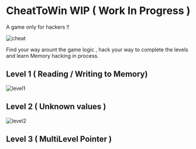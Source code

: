 # CheatToWin WIP ( Work In Progress )
A game only for hackers !!


![cheat](https://github.com/hackertron/CheatToWin/blob/dev/cheat.gif?raw=true)


Find your way arount the game logic , hack your way to complete the levels and learn Memory hacking in process.

## Level 1 ( Reading / Writing to Memory) 

![level1](https://raw.githubusercontent.com/hackertron/CheatToWin/dev/level1.PNG)

## Level 2 ( Unknown values )

![level2](https://raw.githubusercontent.com/hackertron/CheatToWin/dev/level2.PNG)

## Level 3 	( MultiLevel Pointer )


